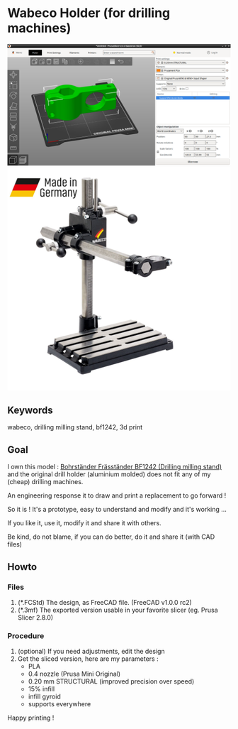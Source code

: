# Wabeco Holder (for drilling machines)

![Screenshot of Wabeco Holder](./WabecoHolder_Screenshot_Slicer.png)
![Screenshot of Drilling milling stand BF1242](./24401-Bohrstaender-Fraesstaender-NEU-mit-Made-in-Germany.jpg)

## Keywords
wabeco, drilling milling stand, bf1242, 3d print

## Goal

I own this model : [Bohrständer Fräsständer BF1242 (Drilling milling stand)](https://www.wabeco-remscheid.de/bohrstander-zubehor/bohrstander-frasstander-bf/bf1242/bohrstander-frasstander-bf1242.html)
and the original drill holder (aluminium molded) does not fit any of my (cheap) drilling machines.

An engineering response it to draw and print a replacement to go forward !

So it is ! It's a prototype, easy to understand and modify and it's working ...

If you like it, use it, modify it and share it with others.

Be kind, do not blame, if you can do better, do it and share it (with CAD files)

## Howto

### Files

1. (*.FCStd) The design, as FreeCAD file. (FreeCAD v1.0.0 rc2)
2. (*.3mf)   The exported version usable in your favorite slicer (eg. Prusa Slicer 2.8.0)

### Procedure

1. (optional) If you need adjustments, edit the design
2. Get the sliced version, here are my parameters :
   - PLA
   - 0.4 nozzle (Prusa Mini Original)
   - 0.20 mm STRUCTURAL (improved precision over speed)
   - 15% infill
   - infill gyroid
   - supports everywhere
  
  Happy printing !
